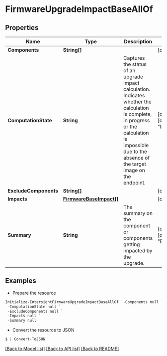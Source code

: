 # FirmwareUpgradeImpactBaseAllOf
## Properties

Name | Type | Description | Notes
------------ | ------------- | ------------- | -------------
**Components** | **String[]** |  | [optional] 
**ComputationState** | **String** | Captures the status of an upgrade impact calculation. Indicates whether the calculation is complete, in progress or the calculation is impossible due to the absence of the target image on the endpoint. | [optional] [default to "Inprogress"]
**ExcludeComponents** | **String[]** |  | [optional] 
**Impacts** | [**FirmwareBaseImpact[]**](FirmwareBaseImpact.md) |  | [optional] 
**Summary** | **String** | The summary on the component or components getting impacted by the upgrade. | [optional] [default to "Basic"]

## Examples

- Prepare the resource
```powershell
Initialize-IntersightFirmwareUpgradeImpactBaseAllOf  -Components null `
 -ComputationState null `
 -ExcludeComponents null `
 -Impacts null `
 -Summary null
```

- Convert the resource to JSON
```powershell
$ | Convert-ToJSON
```

[[Back to Model list]](../README.md#documentation-for-models) [[Back to API list]](../README.md#documentation-for-api-endpoints) [[Back to README]](../README.md)

